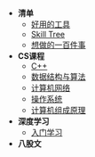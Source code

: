 * **清单**
    * [好用的工具](Other/README)
    * [Skill Tree](Other/skilltree)
    * [想做的一百件事](Other/todolist)
* **CS课程**
    * [C++](Note/00C++/README)
    * [数据结构与算法](Note/01DS/README)
    * [计算机网络](Note/01CN/README)
    * [操作系统](Note/01OS/README)
    * [计算机组成原理](Note/01CO/README)
* **深度学习**
    * [入门学习](Note/00DL/README)
* **八股文**